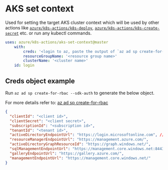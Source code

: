 # AKS set context

Used for setting the target AKS cluster context which will be used by other actions like [`azure/k8s-actions/k8s-deploy`](https://github.com/Azure/k8s-actions/tree/master/k8s-deploy), [`azure/k8s-actions/k8s-create-secret`](https://github.com/Azure/k8s-actions/tree/master/k8s-create-secret) etc. or run any kubectl commands.

```yaml
uses: azure/k8s-actions/aks-set-context@master
    with:
        creds: '<login to az, paste the output of `az ad sp create-for-rbac --sdk-auth` here>'
        resourceGroupName: '<resource group name>'
        clusterName: '<cluster name>'
    id: login
```

## Creds object example
Run `az ad sp create-for-rbac --sdk-auth` to generate the below object.

For more details refer to: [az ad sp create-for-rbac](https://docs.microsoft.com/en-us/cli/azure/ad/sp?view=azure-cli-latest#az-ad-sp-create-for-rbac)
```json
{
  "clientId": "<client id>",
  "clientSecret": "<client secret>",
  "subscriptionId": "<subscription id>",
  "tenantId": "<tenant id>",
  "activeDirectoryEndpointUrl": "https://login.microsoftonline.com", // example urls
  "resourceManagerEndpointUrl": "https://management.azure.com/",
  "activeDirectoryGraphResourceId": "https://graph.windows.net/",
  "sqlManagementEndpointUrl": "https://management.core.windows.net:8443/",
  "galleryEndpointUrl": "https://gallery.azure.com/",
  "managementEndpointUrl": "https://management.core.windows.net/"
}
```
